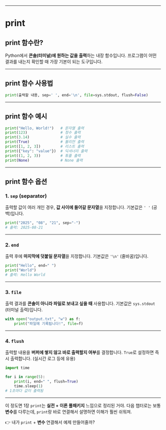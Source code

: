 
---

# print

## print 함수란?

Python에서 **콘솔(터미널)에 원하는 값을 출력**하는 내장 함수입니다.
프로그램이 어떤 결과를 내는지 확인할 때 가장 기본이 되는 도구입니다.

---

## print 함수 사용법

```python
print(출력할 내용, sep=' ', end='\n', file=sys.stdout, flush=False)
```

---

## print 함수 예시

```python
print("Hello, World!")   # 문자열 출력
print(123)               # 정수 출력
print(3.14)              # 실수 출력
print(True)              # 불리언 출력
print([1, 2, 3])         # 리스트 출력
print({"key": "value"})  # 딕셔너리 출력
print((1, 2, 3))         # 튜플 출력
print(None)              # None 출력
```

---

## print 함수 옵션

### 1. `sep` (separator)

출력할 값이 여러 개인 경우, **값 사이에 들어갈 문자열**을 지정합니다.
기본값은 `' '` (공백)입니다.

```python
print("2025", "08", "21", sep="-")
# 출력: 2025-08-21
```

---

### 2. `end`

출력 후에 **마지막에 덧붙일 문자열**을 지정합니다.
기본값은 `'\n'` (줄바꿈)입니다.

```python
print("Hello", end=" ")
print("World")
# 출력: Hello World
```

---

### 3. `file`

출력 결과를 **콘솔이 아니라 파일로 보내고 싶을 때** 사용합니다.
기본값은 `sys.stdout` (터미널 출력)입니다.

```python
with open("output.txt", "w") as f:
    print("파일에 기록됩니다!", file=f)
```

---

### 4. `flush`

출력할 내용을 **버퍼에 쌓지 않고 바로 출력할지 여부**를 결정합니다.
`True`로 설정하면 즉시 출력합니다. (실시간 로그 등에 유용)

```python
import time

for i in range(5):
    print(i, end=" ", flush=True)
    time.sleep(1)
# 1초마다 값이 출력됨
```

---

이 정도면 1장 `print`는 **실전 + 이론 풀패키지** 느낌으로 정리된 거야.
다음 챕터로는 보통 **변수**를 다루는데, `print`랑 바로 연결해서 설명하면 이해가 훨씬 쉬워져.

👉 내가 `print` + **변수** 연결해서 예제 만들어줄까?
